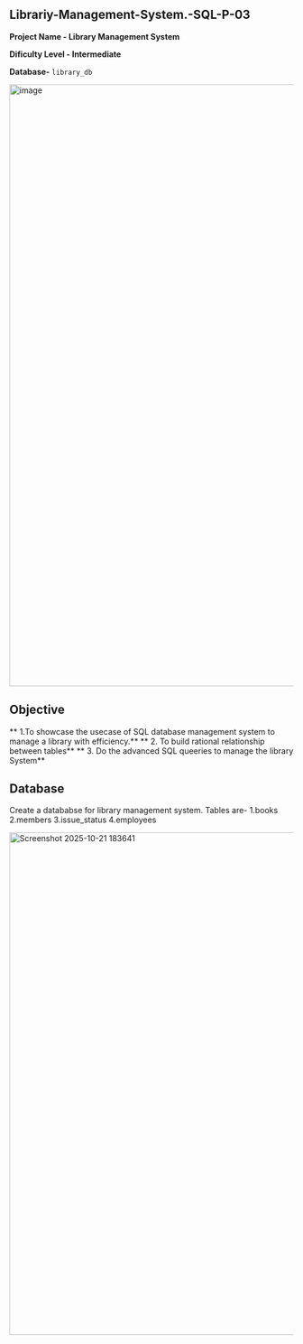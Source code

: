 ## Librariy-Management-System.-SQL-P-03
**Project Name - Library Management System**

**Dificulty Level - Intermediate**

**Database-** `library_db`

<img width="1600" height="1067" alt="image" src="https://github.com/user-attachments/assets/5cc086fc-4ea0-431f-a9a6-5fde2ef76e8d" />

## Objective
** 1.To showcase the usecase of SQL database management system to manage a library with efficiency.**
** 2. To build rational relationship between tables**
** 3. Do the advanced SQL queeries to manage the library System**

## Database
Create a datababse for library management system. Tables are-
1.books
2.members
3.issue_status
4.employees

<img width="1525" height="891" alt="Screenshot 2025-10-21 183641" src="https://github.com/user-attachments/assets/e81e8f05-ae61-4add-b4d4-93df829c8af6" />









